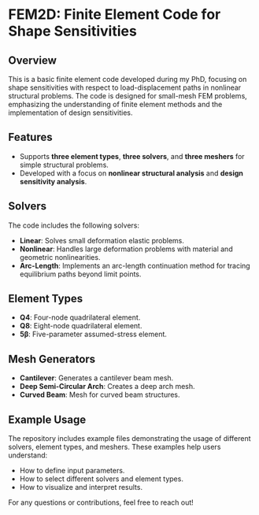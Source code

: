 # FEM2D: Finite Element Code for Shape Sensitivities

## Overview
This is a basic finite element code developed during my PhD, focusing on shape sensitivities with respect to load-displacement paths in nonlinear structural problems. The code is designed for small-mesh FEM problems, emphasizing the understanding of finite element methods and the implementation of design sensitivities.

## Features
- Supports **three element types**, **three solvers**, and **three meshers** for simple structural problems.
- Developed with a focus on **nonlinear structural analysis** and **design sensitivity analysis**.

## Solvers
The code includes the following solvers:
- **Linear**: Solves small deformation elastic problems.
- **Nonlinear**: Handles large deformation problems with material and geometric nonlinearities.
- **Arc-Length**: Implements an arc-length continuation method for tracing equilibrium paths beyond limit points.

## Element Types
- **Q4**: Four-node quadrilateral element.
- **Q8**: Eight-node quadrilateral element.
- **5β**: Five-parameter assumed-stress element.

## Mesh Generators
- **Cantilever**: Generates a cantilever beam mesh.
- **Deep Semi-Circular Arch**: Creates a deep arch mesh.
- **Curved Beam**: Mesh for curved beam structures.

## Example Usage
The repository includes example files demonstrating the usage of different solvers, element types, and meshers. These examples help users understand:
- How to define input parameters.
- How to select different solvers and element types.
- How to visualize and interpret results.

For any questions or contributions, feel free to reach out!




